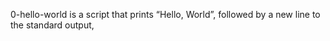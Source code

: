 0-hello-world is a script that prints “Hello, World”, followed by a new line to the standard output,
